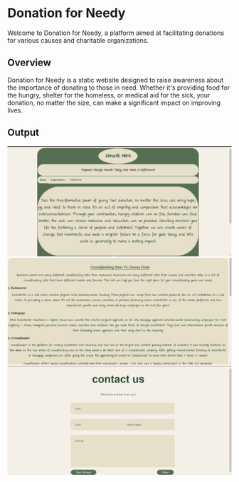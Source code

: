 # Donation for Needy

Welcome to Donation for Needy, a platform aimed at facilitating donations for various causes and charitable organizations.

## Overview

Donation for Needy is a static website designed to raise awareness about the importance of donating to those in need. Whether it's providing food for the hungry, shelter for the homeless, or medical aid for the sick, your donation, no matter the size, can make a significant impact on improving lives.

## Output
![home](2.png) ![ngo/list](1.png) ![contact us](3.png)